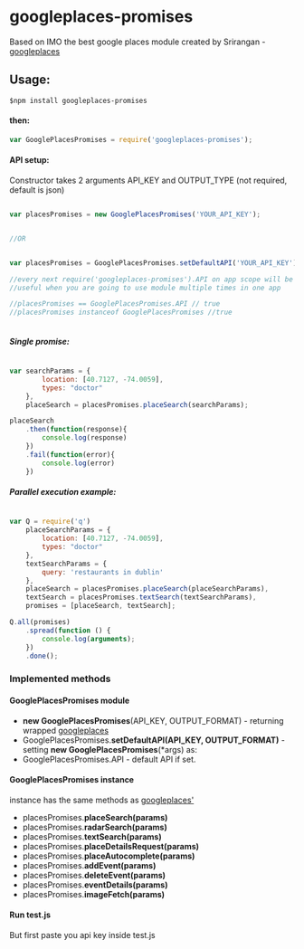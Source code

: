googleplaces-promises
=========

Based on IMO the best google places module created by Srirangan - [googleplaces](https://www.npmjs.com/package/googleplaces)

## Usage:

```text
$npm install googleplaces-promises
```

#### then:

```javascript
var GooglePlacesPromises = require('googleplaces-promises');
```

#### API setup:

Constructor takes 2 arguments API_KEY and OUTPUT_TYPE (not required, default is json)

```javascript

var placesPromises = new GooglePlacesPromises('YOUR_API_KEY');


//OR


var placesPromises = GooglePlacesPromises.setDefaultAPI('YOUR_API_KEY'); 

//every next require('googleplaces-promises').API on app scope will be your default API
//useful when you are going to use module multiple times in one app

//placesPromises == GooglePlacesPromises.API // true
//placesPromises instanceof GooglePlacesPromises //true
 
```

##### Single promise:

```javascript

var searchParams = {
        location: [40.7127, -74.0059],
        types: "doctor"
    },
    placeSearch = placesPromises.placeSearch(searchParams);

placeSearch
    .then(function(response){
        console.log(response)
    })
    .fail(function(error){
        console.log(error)
    })

```

##### Parallel execution example:

```javascript

var Q = require('q')
    placeSearchParams = {
        location: [40.7127, -74.0059],
        types: "doctor"
    },
    textSearchParams = {
        query: 'restaurants in dublin'
    },
    placeSearch = placesPromises.placeSearch(placeSearchParams),
    textSearch = placesPromises.textSearch(textSearchParams),
    promises = [placeSearch, textSearch];

Q.all(promises)
    .spread(function () {
        console.log(arguments);
    })
    .done();

```

### Implemented methods

#### GooglePlacesPromises module

* **new GooglePlacesPromises**(API_KEY, OUTPUT_FORMAT) - returning wrapped [googleplaces](https://www.npmjs.com/package/googleplaces)
* GooglePlacesPromises.**setDefaultAPI(API_KEY, OUTPUT_FORMAT)** - setting **new GooglePlacesPromises**(*args) as:
* GooglePlacesPromises.API - default API if set.

#### GooglePlacesPromises instance

instance has the same methods as [googleplaces'](https://www.npmjs.com/package/googleplaces) 

* placesPromises.**placeSearch(params)**
* placesPromises.**radarSearch(params)**
* placesPromises.**textSearch(params)**
* placesPromises.**placeDetailsRequest(params)**
* placesPromises.**placeAutocomplete(params)**
* placesPromises.**addEvent(params)**
* placesPromises.**deleteEvent(params)**
* placesPromises.**eventDetails(params)**
* placesPromises.**imageFetch(params)**

#### Run test.js

But first paste you api key inside test.js
